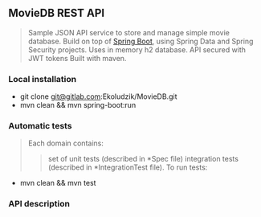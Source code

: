 ## MovieDB REST API
> Sample JSON API service to store and manage simple movie database.
> Build on top of [Spring Boot](https://projects.spring.io/spring-boot/), using Spring Data and Spring Security projects.
> Uses in memory h2 database.
> API secured with JWT tokens
> Built with maven.

### Local installation

  * git clone git@gitlab.com:Ekoludzik/MovieDB.git
  * mvn clean && mvn spring-boot:run

### Automatic tests
> Each domain contains:
>> set of unit tests (described in *Spec file)
>> integration tests (described in *IntegrationTest file).
> To run tests:
  * mvn clean && mvn test

### API description

